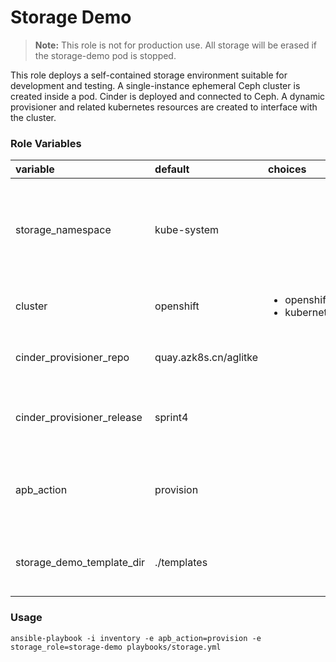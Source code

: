 # Storage Demo

> **Note:** This role is not for production use.  All storage will be erased if the storage-demo pod is stopped.

This role deploys a self-contained storage environment suitable for development
and testing.  A single-instance ephemeral Ceph cluster is created inside a pod.
Cinder is deployed and connected to Ceph.  A dynamic provisioner and related
kubernetes resources are created to interface with the cluster.

### Role Variables
| variable       | default           |choices           | comments  |
|:-------------|:-------------|:----------|:----------|
|storage_namespace | kube-system |  |Namespace into which the storage-demo components should be installed.|
|cluster|openshift|<ul><li>openshift</li><li>kubernetes</li></ul> |Cluster type.|
|cinder_provisioner_repo|quay.azk8s.cn/aglitke| |Repository containing the Cinder provisioner.| 
|cinder_provisioner_release|sprint4| |Docker image tag to use for the Cinder provisioner.|
|apb_action|provision| |Action to perform.  Currently only **provision** is supported.|
|storage_demo_template_dir| ./templates| |Location of the deployment template file.|

### Usage

```
ansible-playbook -i inventory -e apb_action=provision -e storage_role=storage-demo playbooks/storage.yml
```